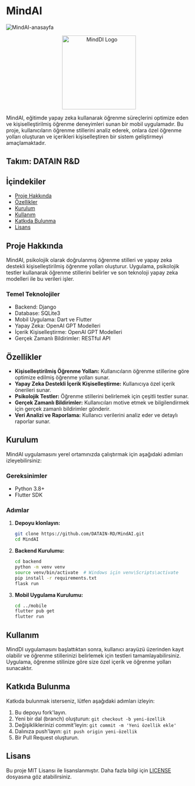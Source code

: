 # MindAI

![MindAI-anasayfa](https://github.com/user-attachments/assets/201a1845-52ee-4405-86ab-e43bf8217627)
<p align="center">
  <img src="![MindAI-anasayfa](https://github.com/user-attachments/assets/27b211bf-c5ae-48ae-b636-8361255227d0)" alt="MindDI Logo" width="200" />
</p>

MindAI, eğitimde yapay zeka kullanarak öğrenme süreçlerini optimize eden ve kişiselleştirilmiş öğrenme deneyimleri sunan bir mobil uygulamadır. Bu proje, kullanıcıların öğrenme stillerini analiz ederek, onlara özel öğrenme yolları oluşturan ve içerikleri kişiselleştiren bir sistem geliştirmeyi amaçlamaktadır.

## Takım: DATAIN R&D

## İçindekiler
- [Proje Hakkında](#proje-hakkında)
- [Özellikler](#özellikler)
- [Kurulum](#kurulum)
- [Kullanım](#kullanım)
- [Katkıda Bulunma](#katkıda-bulunma)
- [Lisans](#lisans)

## Proje Hakkında

MindAI, psikolojik olarak doğrulanmış öğrenme stilleri ve yapay zeka destekli kişiselleştirilmiş öğrenme yolları oluşturur. Uygulama, psikolojik testler kullanarak öğrenme stillerini belirler ve son teknoloji yapay zeka modelleri ile bu verileri işler.

### Temel Teknolojiler
- Backend: Django
- Database: SQLite3
- Mobil Uygulama: Dart ve Flutter
- Yapay Zeka: OpenAI GPT Modelleri
- İçerik Kişiselleştirme: OpenAI GPT Modelleri
- Gerçek Zamanlı Bildirimler: RESTful API

## Özellikler

- **Kişiselleştirilmiş Öğrenme Yolları:** Kullanıcıların öğrenme stillerine göre optimize edilmiş öğrenme yolları sunar.
- **Yapay Zeka Destekli İçerik Kişiselleştirme:** Kullanıcıya özel içerik önerileri sunar.
- **Psikolojik Testler:** Öğrenme stillerini belirlemek için çeşitli testler sunar.
- **Gerçek Zamanlı Bildirimler:** Kullanıcıları motive etmek ve bilgilendirmek için gerçek zamanlı bildirimler gönderir.
- **Veri Analizi ve Raporlama:** Kullanıcı verilerini analiz eder ve detaylı raporlar sunar.

## Kurulum

MindAI uygulamasını yerel ortamınızda çalıştırmak için aşağıdaki adımları izleyebilirsiniz:

### Gereksinimler
- Python 3.8+
- Flutter SDK

### Adımlar

1. **Depoyu klonlayın:**
    ```bash
    git clone https://github.com/DATAIN-RD/MindAI.git
    cd MindAI
    ```

2. **Backend Kurulumu:**
    ```bash
    cd backend
    python -m venv venv
    source venv/bin/activate  # Windows için venv\Scripts\activate
    pip install -r requirements.txt
    flask run
    ```

3. **Mobil Uygulama Kurulumu:**
    ```bash
    cd ../mobile
    flutter pub get
    flutter run
    ```

## Kullanım

MindDI uygulamasını başlattıktan sonra, kullanıcı arayüzü üzerinden kayıt olabilir ve öğrenme stillerinizi belirlemek için testleri tamamlayabilirsiniz. Uygulama, öğrenme stilinize göre size özel içerik ve öğrenme yolları sunacaktır.

## Katkıda Bulunma

Katkıda bulunmak isterseniz, lütfen aşağıdaki adımları izleyin:

1. Bu depoyu fork'layın.
2. Yeni bir dal (branch) oluşturun: `git checkout -b yeni-özellik`
3. Değişikliklerinizi commit'leyin: `git commit -m 'Yeni özellik ekle'`
4. Dalınıza push'layın: `git push origin yeni-özellik`
5. Bir Pull Request oluşturun.

## Lisans

Bu proje MIT Lisansı ile lisanslanmıştır. Daha fazla bilgi için [LICENSE](LICENSE) dosyasına göz atabilirsiniz.

